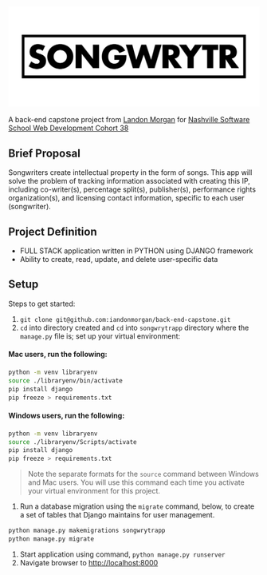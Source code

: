 ![SONGWRYTR](./songwrytr_logo.png)

A back-end capstone project from [Landon Morgan](https://github.com/iandonmorgan) for [Nashville Software School Web Development Cohort 38](https://github.com/nss-day-cohort-38)

## Brief Proposal

Songwriters create intellectual property in the form of songs. This app will solve the problem of tracking information associated with creating this IP, including co-writer(s), percentage split(s), publisher(s), performance rights organization(s), and licensing contact information, specific to each user (songwriter).

## Project Definition

* FULL STACK application written in PYTHON using DJANGO framework
* Ability to create, read, update, and delete user-specific data

## Setup

Steps to get started:
1. `git clone git@github.com:iandonmorgan/back-end-capstone.git`
1. `cd` into directory created and `cd` into `songwrytrapp` directory where the `manage.py` file is; set up your virtual environment:

#### Mac users, run the following:
```sh
python -m venv libraryenv
source ./libraryenv/bin/activate
pip install django
pip freeze > requirements.txt
```
#### Windows users, run the following:
```sh
python -m venv libraryenv
source ./libraryenv/Scripts/activate
pip install django
pip freeze > requirements.txt
```
> Note the separate formats for the `source` command between Windows and Mac users. You will use this command each time you activate your virtual environment for this project.

1. Run a database migration using the `migrate` command, below, to create a set of tables that Django maintains for user management.

```sh
python manage.py makemigrations songwrytrapp
python manage.py migrate
```

1. Start application using command, `python manage.py runserver`
1. Navigate browser to [http://localhost:8000](http://localhost:8000)
